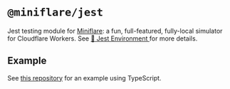 # `@miniflare/jest`

Jest testing module for [Miniflare](https://github.com/cloudflare/miniflare): a
fun, full-featured, fully-local simulator for Cloudflare Workers. See
[🤹 Jest Environment ](https://miniflare.dev/testing/jest) for more details.

## Example

See
[this repository](https://github.com/mrbbot/miniflare-typescript-esbuild-jest)
for an example using TypeScript.
